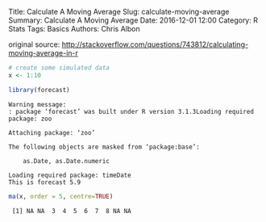 Title: Calculate A Moving Average
Slug: calculate-moving-average
Summary: Calculate A Moving Average
Date: 2016-12-01 12:00
Category: R Stats
Tags: Basics
Authors: Chris Albon


original source: http://stackoverflow.com/questions/743812/calculating-moving-average-in-r


```R
# create some simulated data
x <- 1:10
```


```R
library(forecast)
```

    Warning message:
    : package ‘forecast’ was built under R version 3.1.3Loading required package: zoo

    Attaching package: ‘zoo’

    The following objects are masked from ‘package:base’:

        as.Date, as.Date.numeric

    Loading required package: timeDate
    This is forecast 5.9




```R
ma(x, order = 5, centre=TRUE)
```




     [1] NA NA  3  4  5  6  7  8 NA NA
